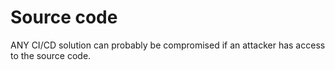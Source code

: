 # Source code

ANY CI/CD solution can probably be compromised if an attacker has access to the source code.